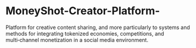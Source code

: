 # MoneyShot-Creator-Platform-
Platform for creative content sharing, and more particularly to systems and methods for integrating tokenized economies, competitions, and multi‑channel monetization in a social media environment.
